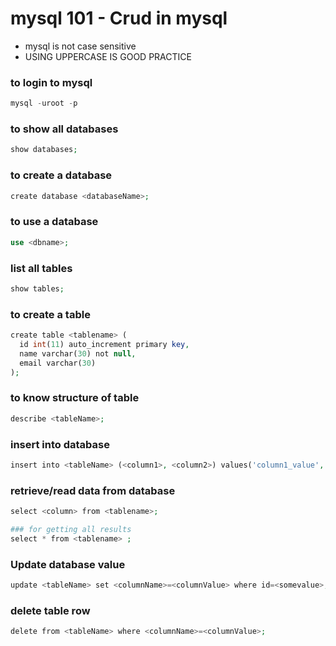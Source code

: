 # mysql 101  - Crud in mysql          
* mysql is not case sensitive 
* USING UPPERCASE IS GOOD PRACTICE

### to login to mysql

~~~php
mysql -uroot -p
~~~

### to show all databases

~~~php
show databases;
~~~

### to create a database 

~~~php
create database <databaseName>;
~~~

### to use a database 

~~~php
use <dbname>;
~~~

### list all tables 

~~~php
show tables;
~~~

### to create a table 

~~~php
create table <tablename> (
  id int(11) auto_increment primary key, 
  name varchar(30) not null,
  email varchar(30)
);
~~~

### to know structure of table 

~~~php
describe <tableName>;
~~~


### insert into database 

~~~php
insert into <tableName> (<column1>, <column2>) values('column1_value', 'column2_value'); 
~~~

### retrieve/read data from database 

~~~php
select <column> from <tablename>;

### for getting all results 
select * from <tablename> ;
~~~

### Update database value

~~~php
update <tableName> set <columnName>=<columnValue> where id=<somevalue>;
~~~

### delete table row

~~~php
delete from <tableName> where <columnName>=<columnValue>;
~~~














